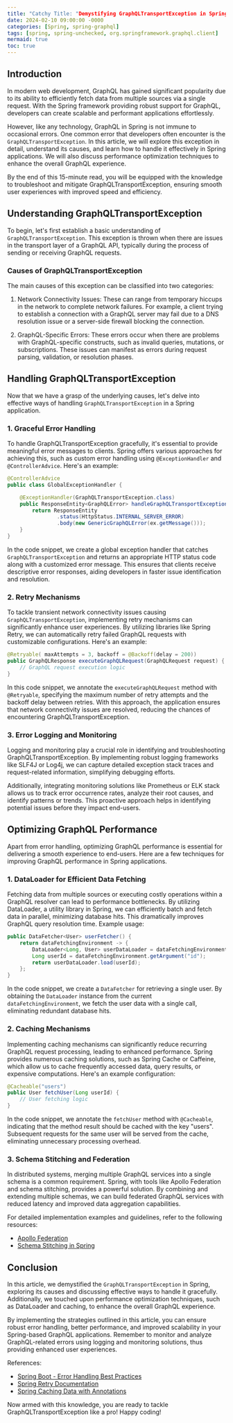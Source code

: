 ```yaml
---
title: "Catchy Title: "Demystifying GraphQLTransportException in Spring: Handling Errors and Enhancing Performance""
date: 2024-02-10 09:00:00 -0000
categories: [Spring, spring-graphql]
tags: [spring, spring-unchecked, org.springframework.graphql.client]
mermaid: true
toc: true
---
```



## Introduction

In modern web development, GraphQL has gained significant popularity due to its ability to efficiently fetch data from multiple sources via a single request. With the Spring framework providing robust support for GraphQL, developers can create scalable and performant applications effortlessly.

However, like any technology, GraphQL in Spring is not immune to occasional errors. One common error that developers often encounter is the `GraphQLTransportException`. In this article, we will explore this exception in detail, understand its causes, and learn how to handle it effectively in Spring applications. We will also discuss performance optimization techniques to enhance the overall GraphQL experience.

By the end of this 15-minute read, you will be equipped with the knowledge to troubleshoot and mitigate GraphQLTransportException, ensuring smooth user experiences with improved speed and efficiency.

## Understanding GraphQLTransportException

To begin, let's first establish a basic understanding of `GraphQLTransportException`. This exception is thrown when there are issues in the transport layer of a GraphQL API, typically during the process of sending or receiving GraphQL requests.

### Causes of GraphQLTransportException

The main causes of this exception can be classified into two categories:

1. Network Connectivity Issues: These can range from temporary hiccups in the network to complete network failures. For example, a client trying to establish a connection with a GraphQL server may fail due to a DNS resolution issue or a server-side firewall blocking the connection.

2. GraphQL-Specific Errors: These errors occur when there are problems with GraphQL-specific constructs, such as invalid queries, mutations, or subscriptions. These issues can manifest as errors during request parsing, validation, or resolution phases.

## Handling GraphQLTransportException

Now that we have a grasp of the underlying causes, let's delve into effective ways of handling `GraphQLTransportException` in a Spring application.

### 1. Graceful Error Handling

To handle GraphQLTransportException gracefully, it's essential to provide meaningful error messages to clients. Spring offers various approaches for achieving this, such as custom error handling using `@ExceptionHandler` and `@ControllerAdvice`. Here's an example:

```java
@ControllerAdvice
public class GlobalExceptionHandler {

    @ExceptionHandler(GraphQLTransportException.class)
    public ResponseEntity<GraphQLError> handleGraphQLTransportException(GraphQLTransportException ex) {
        return ResponseEntity
                .status(HttpStatus.INTERNAL_SERVER_ERROR)
                .body(new GenericGraphQLError(ex.getMessage()));
    }
}
```

In the code snippet, we create a global exception handler that catches `GraphQLTransportException` and returns an appropriate HTTP status code along with a customized error message. This ensures that clients receive descriptive error responses, aiding developers in faster issue identification and resolution.

### 2. Retry Mechanisms

To tackle transient network connectivity issues causing `GraphQLTransportException`, implementing retry mechanisms can significantly enhance user experiences. By utilizing libraries like Spring Retry, we can automatically retry failed GraphQL requests with customizable configurations. Here's an example:

```java
@Retryable( maxAttempts = 3, backoff = @Backoff(delay = 200))
public GraphQLResponse executeGraphQLRequest(GraphQLRequest request) {
    // GraphQL request execution logic
}
```

In this code snippet, we annotate the `executeGraphQLRequest` method with `@Retryable`, specifying the maximum number of retry attempts and the backoff delay between retries. With this approach, the application ensures that network connectivity issues are resolved, reducing the chances of encountering GraphQLTransportException.

### 3. Error Logging and Monitoring

Logging and monitoring play a crucial role in identifying and troubleshooting GraphQLTransportException. By implementing robust logging frameworks like SLF4J or Log4j, we can capture detailed exception stack traces and request-related information, simplifying debugging efforts.

Additionally, integrating monitoring solutions like Prometheus or ELK stack allows us to track error occurrence rates, analyze their root causes, and identify patterns or trends. This proactive approach helps in identifying potential issues before they impact end-users.

## Optimizing GraphQL Performance

Apart from error handling, optimizing GraphQL performance is essential for delivering a smooth experience to end-users. Here are a few techniques for improving GraphQL performance in Spring applications.

### 1. DataLoader for Efficient Data Fetching

Fetching data from multiple sources or executing costly operations within a GraphQL resolver can lead to performance bottlenecks. By utilizing DataLoader, a utility library in Spring, we can efficiently batch and fetch data in parallel, minimizing database hits. This dramatically improves GraphQL query resolution time. Example usage:

```java
public DataFetcher<User> userFetcher() {
    return dataFetchingEnvironment -> {
        DataLoader<Long, User> userDataLoader = dataFetchingEnvironment.getDataLoader("users");
        Long userId = dataFetchingEnvironment.getArgument("id");
        return userDataLoader.load(userId);
    };
}
```

In the code snippet, we create a `DataFetcher` for retrieving a single user. By obtaining the `DataLoader` instance from the current `dataFetchingEnvironment`, we fetch the user data with a single call, eliminating redundant database hits.

### 2. Caching Mechanisms

Implementing caching mechanisms can significantly reduce recurring GraphQL request processing, leading to enhanced performance. Spring provides numerous caching solutions, such as Spring Cache or Caffeine, which allow us to cache frequently accessed data, query results, or expensive computations. Here's an example configuration:

```java
@Cacheable("users")
public User fetchUser(Long userId) {
    // User fetching logic
}
```

In the code snippet, we annotate the `fetchUser` method with `@Cacheable`, indicating that the method result should be cached with the key "users". Subsequent requests for the same user will be served from the cache, eliminating unnecessary processing overhead.

### 3. Schema Stitching and Federation

In distributed systems, merging multiple GraphQL services into a single schema is a common requirement. Spring, with tools like Apollo Federation and schema stitching, provides a powerful solution. By combining and extending multiple schemas, we can build federated GraphQL services with reduced latency and improved data aggregation capabilities.

For detailed implementation examples and guidelines, refer to the following resources:

- [Apollo Federation](https://www.apollographql.com/docs/federation/)
- [Schema Stitching in Spring](https://www.graphql-java-kickstart.com/tools/schema-stitching/)

## Conclusion

In this article, we demystified the `GraphQLTransportException` in Spring, exploring its causes and discussing effective ways to handle it gracefully. Additionally, we touched upon performance optimization techniques, such as DataLoader and caching, to enhance the overall GraphQL experience.

By implementing the strategies outlined in this article, you can ensure robust error handling, better performance, and improved scalability in your Spring-based GraphQL applications. Remember to monitor and analyze GraphQL-related errors using logging and monitoring solutions, thus providing enhanced user experiences.

References:
- [Spring Boot - Error Handling Best Practices](https://spring.io/blog/2013/11/01/exception-handling-in-spring-mvc)
- [Spring Retry Documentation](https://docs.spring.io/spring-batch/docs/current/reference/html/retry.html)
- [Spring Caching Data with Annotations](https://spring.io/guides/gs/caching/)

Now armed with this knowledge, you are ready to tackle GraphQLTransportException like a pro! Happy coding!